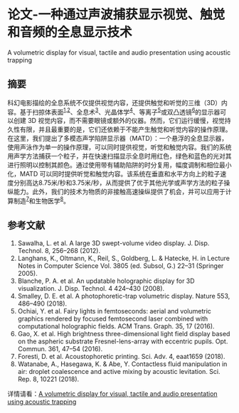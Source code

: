 # 论文-一种通过声波捕获显示视觉、触觉和音频的全息显示技术

A volumetric display for visual, tactile and audio presentation using acoustic trapping

## 摘要
科幻电影描绘的全息系统不仅提供视觉内容，还提供触觉和听觉的三维（3D）内容。基于扫掠体表面<sup>[1](#1)</sup><sup>[,2](#2)</sup>、全息术<sup>[3](#3)</sup>、光晶体学<sup>[4](#4)</sup>、等离子<sup>[5](#5)</sup>或双凸透镜<sup>[6](#6)</sup>的显示器可以创建 3D 视觉内容，而不需要眼镜或额外的仪器。然而，它们运行缓慢，视觉持久性有限，并且最重要的是，它们还依赖于不能产生触觉和听觉内容的操作原理。在这里，我们提出了多模态声学陷阱显示器（MATD）：一个悬浮的全息显示器，使用声泳作为单一的操作原理，可以同时提供视觉，听觉和触觉内容。我们的系统用声学方法捕获一个粒子，并在快速扫描显示全息时用红色，绿色和蓝色的光对其进行照明以控制其颜色。通过使用带有辅助陷阱的时分复用，幅度调制和相位最小化，MATD 可以同时提供听觉和触觉内容。该系统在垂直和水平方向上的粒子速度分别高达8.75米/秒和3.75米/秒，从而提供了优于其他光学或声学方法的粒子操纵能力。此外，我们的技术为物质的非接触高速操纵提供了机会，并可以应用于计算制造<sup>[7](#7)</sup>和生物医学<sup>[8](#8)</sup>。

## 参考文献
1. <a name="1"></a>Sawalha, L. et al. A large 3D swept-volume video display. J. Disp. Technol. 8, 256–268 (2012).
2. <a name="2"></a>Langhans, K., Oltmann, K., Reil, S., Goldberg, L. & Hatecke, H. in Lecture Notes in Computer Science Vol. 3805 (ed. Subsol, G.) 22–31 (Springer 2005).
3. <a name="3"></a>Blanche, P. A. et al. An updatable holographic display for 3D visualization. J. Disp. Technol. 4 424–430 (2008).
4. <a name="4"></a>Smalley, D. E. et al. A photophoretic-trap volumetric display. Nature 553, 486–490 (2018).
5. <a name="5"></a>Ochiai, Y. et al. Fairy lights in femtoseconds: aerial and volumetric graphics rendered by focused femtosecond laser combined with computational holographic fields. ACM Trans. Graph. 35, 17 (2016).
6. <a name="6"></a>Gao, X. et al. High brightness three-dimensional light field display based on the aspheric substrate Fresnel-lens-array with eccentric pupils. Opt. Commun. 361, 47–54 (2016).
7. <a name="7"></a>Foresti, D. et al. Acoustophoretic printing. Sci. Adv. 4, eaat1659 (2018).
8. <a name="8"></a>Watanabe, A., Hasegawa, K. & Abe, Y. Contactless fluid manipulation in air: droplet coalescence and active mixing by acoustic levitation. Sci. Rep. 8, 10221 (2018).

详情请看：[A volumetric display for visual, tactile and audio presentation using acoustic trapping](../../../论文/papers/A%20volumetric%20display%20for%20visual,%20tactile%20and%20audio%20presentation%20using%20acoustic%20trapping.md)

